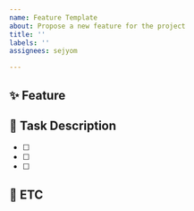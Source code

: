 ```yaml
---
name: Feature Template
about: Propose a new feature for the project
title: ''
labels: ''
assignees: sejyom

---
```


## :sparkles: Feature
<!-- 작업명 -->

## :memo: Task Description
<!-- 작업 상세 내용 -->
- [ ] 
- [ ] 
- [ ] 

## :memo: ETC
